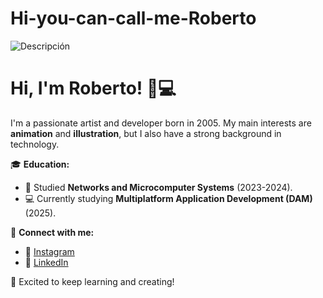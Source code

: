# Hi-you-can-call-me-Roberto
![Descripción](https://user-images.githubusercontent.com/74038190/219923809-b86dc415-a0c2-4a38-bc88-ad6cf06395a8.gif)

# Hi, I'm Roberto! 🎨💻

I'm a passionate artist and developer born in 2005. My main interests are **animation** and **illustration**, but I also have a strong background in technology.

🎓 **Education:**  
- 📡 Studied **Networks and Microcomputer Systems** (2023-2024).  
- 💻 Currently studying **Multiplatform Application Development (DAM)** (2025).  

🔗 **Connect with me:**  
- 📸 [Instagram](https://www.instagram.com/roberfdez_05/)  
- 💼 [LinkedIn](https://www.linkedin.com/in/roberto-fern%C3%A1ndez-del-barrio-889199304/?trk=opento_sprofile_topcard)  

🚀 Excited to keep learning and creating!  
